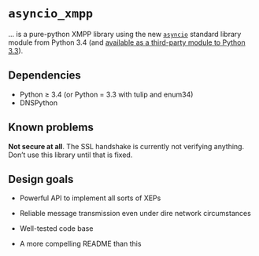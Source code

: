 ``asyncio_xmpp``
================

... is a pure-python XMPP library using the new [``asyncio``][0] standard library
module from Python 3.4 (and
[available as a third-party module to Python 3.3][1]).

Dependencies
------------

* Python ≥ 3.4 (or Python = 3.3 with tulip and enum34)
* DNSPython

Known problems
--------------

**Not secure at all**. The SSL handshake is currently not verifying
anything. Don’t use this library until that is fixed.

Design goals
------------

* Powerful API to implement all sorts of XEPs
* Reliable message transmission even under dire network circumstances
* Well-tested code base
* A more compelling README than this

   [0]: https://docs.python.org/3/library/asyncio.html
   [1]: https://code.google.com/p/tulip/
